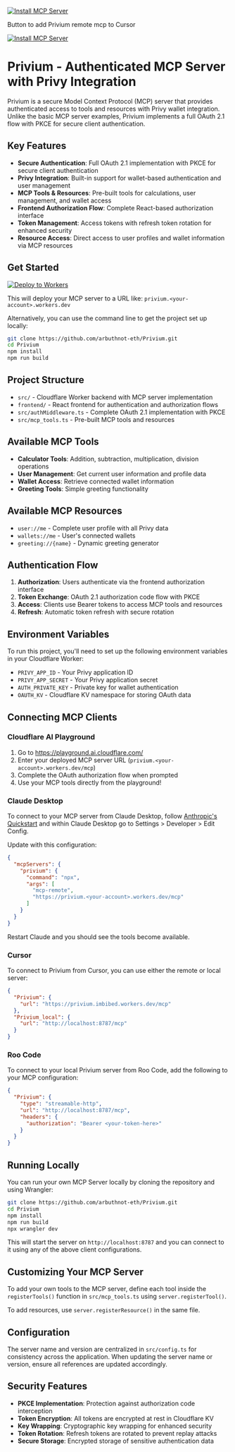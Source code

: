 [![Install MCP Server](https://cursor.com/deeplink/mcp-install-dark.svg)](https://cursor.com/install-mcp?name=Privium(local)&config=eyJ1cmwiOiJodHRwOi8vbG9jYWxob3N0Ojg3ODcvbWNwIn0%3D)


Button to add Privium remote mcp to Cursor

[![Install MCP Server](https://cursor.com/deeplink/mcp-install-dark.svg)](https://cursor.com/install-mcp?name=Privium&config=eyJ1cmwiOiJodHRwczovL3ByaXZpdW0uaW1iaWJlZC53b3JrZXJzLmRldi9tY3AifQ==)

# Privium - Authenticated MCP Server with Privy Integration

Privium is a secure Model Context Protocol (MCP) server that provides authenticated access to tools and resources with Privy wallet integration. Unlike the basic MCP server examples, Privium implements a full OAuth 2.1 flow with PKCE for secure client authentication.

## Key Features

- **Secure Authentication**: Full OAuth 2.1 implementation with PKCE for secure client authentication
- **Privy Integration**: Built-in support for wallet-based authentication and user management
- **MCP Tools & Resources**: Pre-built tools for calculations, user management, and wallet access
- **Frontend Authorization Flow**: Complete React-based authorization interface
- **Token Management**: Access tokens with refresh token rotation for enhanced security
- **Resource Access**: Direct access to user profiles and wallet information via MCP resources

## Get Started

[![Deploy to Workers](https://deploy.workers.cloudflare.com/button)](https://deploy.workers.cloudflare.com/?url=https://github.com/arbuthnot-eth/Privium)

This will deploy your MCP server to a URL like: `privium.<your-account>.workers.dev`

Alternatively, you can use the command line to get the project set up locally:
```bash
git clone https://github.com/arbuthnot-eth/Privium.git
cd Privium
npm install
npm run build
```

## Project Structure

- `src/` - Cloudflare Worker backend with MCP server implementation
- `frontend/` - React frontend for authentication and authorization flows
- `src/authMiddleware.ts` - Complete OAuth 2.1 implementation with PKCE
- `src/mcp_tools.ts` - Pre-built MCP tools and resources

## Available MCP Tools

- **Calculator Tools**: Addition, subtraction, multiplication, division operations
- **User Management**: Get current user information and profile data
- **Wallet Access**: Retrieve connected wallet information
- **Greeting Tools**: Simple greeting functionality

## Available MCP Resources

- `user://me` - Complete user profile with all Privy data
- `wallets://me` - User's connected wallets
- `greeting://{name}` - Dynamic greeting generator

## Authentication Flow

1. **Authorization**: Users authenticate via the frontend authorization interface
2. **Token Exchange**: OAuth 2.1 authorization code flow with PKCE
3. **Access**: Clients use Bearer tokens to access MCP tools and resources
4. **Refresh**: Automatic token refresh with secure rotation

## Environment Variables

To run this project, you'll need to set up the following environment variables in your Cloudflare Worker:

- `PRIVY_APP_ID` - Your Privy application ID
- `PRIVY_APP_SECRET` - Your Privy application secret
- `AUTH_PRIVATE_KEY` - Private key for wallet authentication
- `OAUTH_KV` - Cloudflare KV namespace for storing OAuth data

## Connecting MCP Clients

### Cloudflare AI Playground

1. Go to https://playground.ai.cloudflare.com/
2. Enter your deployed MCP server URL (`privium.<your-account>.workers.dev/mcp`)
3. Complete the OAuth authorization flow when prompted
4. Use your MCP tools directly from the playground!

### Claude Desktop

To connect to your MCP server from Claude Desktop, follow [Anthropic's Quickstart](https://modelcontextprotocol.io/quickstart/user) and within Claude Desktop go to Settings > Developer > Edit Config.

Update with this configuration:

```json
{
  "mcpServers": {
    "privium": {
      "command": "npx",
      "args": [
        "mcp-remote",
        "https://privium.<your-account>.workers.dev/mcp"
      ]
    }
  }
}
```

Restart Claude and you should see the tools become available.

### Cursor

To connect to Privium from Cursor, you can use either the remote or local server:

```json
{
  "Privium": {
    "url": "https://privium.imbibed.workers.dev/mcp"
  },
  "Privium_local": {
    "url": "http://localhost:8787/mcp"
  }
}
```

### Roo Code

To connect to your local Privium server from Roo Code, add the following to your MCP configuration:

```json
{
  "Privium": {
    "type": "streamable-http",
    "url": "http://localhost:8787/mcp",
    "headers": {
      "authorization": "Bearer <your-token-here>"
    }
  }
}
```

## Running Locally

You can run your own MCP Server locally by cloning the repository and using Wrangler:

```bash
git clone https://github.com/arbuthnot-eth/Privium.git
cd Privium
npm install
npm run build
npx wrangler dev
```

This will start the server on `http://localhost:8787` and you can connect to it using any of the above client configurations.

## Customizing Your MCP Server

To add your own tools to the MCP server, define each tool inside the `registerTools()` function in `src/mcp_tools.ts` using `server.registerTool()`.

To add resources, use `server.registerResource()` in the same file.

## Configuration

The server name and version are centralized in `src/config.ts` for consistency across the application. When updating the server name or version, ensure all references are updated accordingly.

## Security Features

- **PKCE Implementation**: Protection against authorization code interception
- **Token Encryption**: All tokens are encrypted at rest in Cloudflare KV
- **Key Wrapping**: Cryptographic key wrapping for enhanced security
- **Token Rotation**: Refresh tokens are rotated to prevent replay attacks
- **Secure Storage**: Encrypted storage of sensitive authentication data

